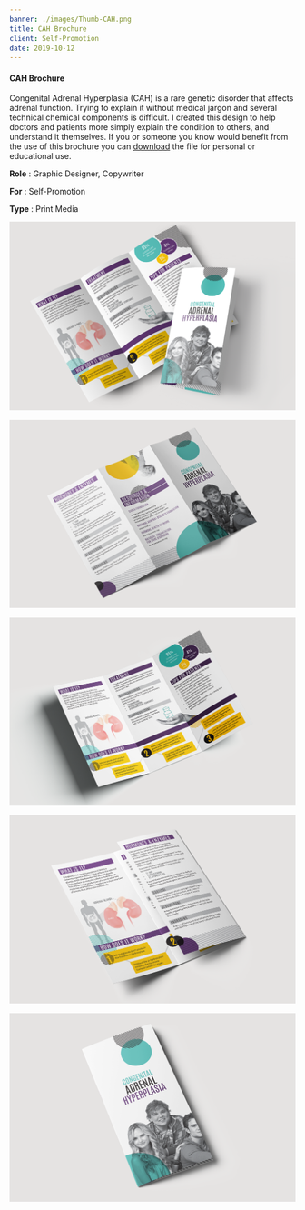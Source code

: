 ```yaml
---
banner: ./images/Thumb-CAH.png
title: CAH Brochure
client: Self-Promotion
date: 2019-10-12
---
```


#### CAH Brochure

Congenital Adrenal Hyperplasia (CAH) is a rare genetic disorder that affects adrenal function. Trying to explain it without medical jargon and several technical chemical components is difficult. I created this design to help doctors and patients more simply explain the condition to others, and understand it themselves. If you or someone you know would benefit from the use of this brochure you can [download](https://www.dropbox.com/s/f6b7fx2h4nwgrif/CAH_Brochure-Free_Download-R_Taylor_Design.zip?dl=0) the file for personal or educational use.

**Role**
: Graphic Designer, Copywriter

**For**
: Self-Promotion

**Type**
: Print Media

![](./images/Pieces-CAH-01.png "Two trifold brochures with the same design carefully arranged on a neutral background")

![](./images/Pieces-CAH-02.png "Trifold brochure laying open face up on a neutral background")

![](./images/Pieces-CAH-03.png "Trifold brochure laying open face down on a neutral background")

![](./images/Pieces-CAH-04.png "Trifold brochure partially folded on a neutral background")

![](./images/Pieces-CAH-05.png "Trifold brochure folded shut on a neutral background")
